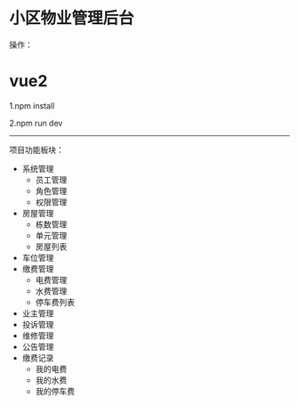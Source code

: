# 小区物业管理后台

操作：
  <h1>vue2</h1>
  <P>1.npm install</P>
  <P>2.npm run dev</P>

<hr/>
项目功能板块：
<ul>
  <li>
    系统管理
    <ul>
      <li>员工管理</li>
      <li>角色管理</li>
      <li>权限管理</li>
    </ul>
  </li>
  <li>
    房屋管理
    <ul>
      <li>栋数管理</li>
      <li>单元管理</li>
      <li>房屋列表</li>
    </ul>
  </li>
  
  <li>
    车位管理
  </li>
  
  <li>
    缴费管理
    <ul>
      <li>电费管理</li>
      <li>水费管理</li>
      <li>停车费列表</li>
    </ul>
  </li>
  <li>
    业主管理
  </li>
  <li>
    投诉管理
  </li>
  <li>
    维修管理
  </li>
  <li>
    公告管理
  </li>
  <li>
    缴费记录
    <ul>
      <li>我的电费</li>
      <li>我的水费</li>
      <li>我的停车费</li>
    </ul>
  </li>                          
                            
                    
</ul>

